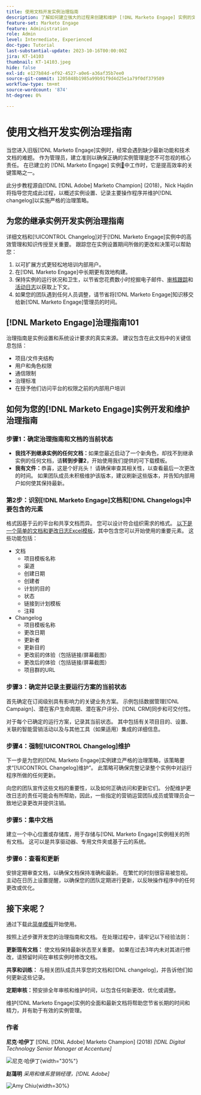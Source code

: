 ```yaml
---
title: 使用文档开发实例治理指南
description: 了解如何建立强大的过程来创建和维护 [!DNL Marketo Engage] 实例的文档和更改日志。
feature-set: Marketo Engage
feature: Administration
role: Admin
level: Intermediate, Experienced
doc-type: Tutorial
last-substantial-update: 2023-10-16T00:00:00Z
jira: KT-14103
thumbnail: KT-14103.jpeg
hide: false
exl-id: e127b84d-ef92-4527-a0e6-a36af35b7ee0
source-git-commit: 1205848b1985a99b91f9d4d25e1a79f0df379589
workflow-type: tm+mt
source-wordcount: '874'
ht-degree: 0%

---
```


# 使用文档开发实例治理指南

当您进入旧版[!DNL Marketo Engage]实例时，经常会遇到缺少最新功能和技术文档的难题。 作为管理员，建立准则以确保正确的实例管理是您不可忽视的核心责任。 在已建立的 [!DNL Marketo Engage] 实例[&#128279;](https://nation.marketo.com/t5/champion-program-blogs/3-tips-to-increase-your-efficiency-in-an-inherited-instance/ba-p/247582)中工作时，它是提高效率的关键策略之一。

此分步教程源自[!DNL [!DNL Adobe] Marketo Champion] (2018)，Nick Hajdin将指导您完成此过程，以概述实例设置、记录主要操作程序并维护[!DNL changelog]以实施严格的治理策略。

## 为您的继承实例开发实例治理指南

详细文档和[!UICONTROL Changelog]对于[!DNL Marketo Engage]实例中的高效管理和知识传授至关重要。 跟踪您在实例设置期间所做的更改和决策可以帮助您：

1. 以可扩展方式更轻松地培训内部用户。
2. 在[!DNL Marketo Engage]中长期更有效地构建。
3. 保持实例的运行状况和卫生，以节省您花费数小时挖掘电子邮件、[审核跟踪](https://experienceleague.adobe.com/docs/marketo/using/product-docs/administration/audit-trail/audit-trail-overview.html?lang=zh-Hans)和[活动日志](https://experienceleague.adobe.com/docs/marketo/using/product-docs/core-marketo-concepts/smart-lists-and-static-lists/managing-people-in-smart-lists/locate-the-activity-log-for-a-person.html?lang=zh-Hans)以获取上下文。
4. 如果您的团队遇到任何人员调整，请节省将[!DNL Marketo Engage]知识移交给新[!DNL Marketo Engage]管理员的时间。

## [!DNL Marketo Engage]治理指南101

治理指南是实例设置和系统设计要求的真实来源。 建议包含在此文档中的关键信息包括：

* 项目/文件夹结构
* 用户和角色权限
* 通信限制
* 治理标准
* 在授予他们访问平台的权限之前的内部用户培训

## 如何为您的[!DNL Marketo Engage]实例开发和维护治理指南

### 步骤1：确定治理指南和文档的当前状态

* **我找不到继承实例的任何文档：**&#x200B;如果您最近启动了一个新角色，却找不到继承实例的任何文档，请&#x200B;**转到步骤2**，开始使用我们提供的可下载模板。
* **我有文件：**&#x200B;恭喜，这是个好兆头！ 请确保审查其相关性，以查看最后一次更改的时间。 如果团队成员未积极维护该版本，建议刷新这些版本，并告知内部用户如何使其保持最新。

### 第2步：识别[!DNL Marketo Engage]文档和[!DNL Changelogs]中要包含的元素

格式因基于云的平台和共享文档而异。 您可以设计符合组织需求的格式。 [以下是一个简单的文档和更改日志Excel模板](/help/marketo-tutorial-inherited-instance/_assets/downloads/Adobe_Marketo_Engage_Inherited_Instance_Documentation-Changlog.xlsx)，其中包含您可以开始使用的重要元素。 这些功能包括：

* 文档
   * 项目模板名称
   * 渠道
   * 创建日期
   * 创建者
   * 计划的目的
   * 状态
   * 链接到计划模板
   * 注释
* Changelog
   * 项目模板名称
   * 更改日期
   * 更新者
   * 更新目的
   * 更改前的体验（包括链接/屏幕截图）
   * 更改后的体验（包括链接/屏幕截图）
   * 项目群的URL

### 步骤3：确定并记录主要运行方案的当前状态

首先确定在订阅级别具有影响力的关键业务方案。 示例包括数据管理[!DNL Campaign]、潜在客户生命周期、潜在客户评分、[!DNL CRM]同步和可交付性。

对于每个已确定的运行方案，记录其当前状态。 其中包括有关项目目的、设置、关联的智能营销活动以及与其他工具（如果适用）集成的详细信息。

### 步骤4：强制[!UICONTROL Changelog]维护

下一步是为您的[!DNL Marketo Engage]实例建立严格的治理策略，该策略要求“[!UICONTROL Changelog]维护”。 此策略可确保完整记录整个实例中对运行程序所做的任何更新。

向您的团队宣传这些文档的重要性，以及如何正确访问和更新它们。 分配维护更改日志的责任可能会有所帮助，因此，一些指定的营销运营团队成员或管理员会一致地记录更改并提供注销。

### 步骤5：集中文档

建立一个中心位置或存储库，用于存储与[!DNL Marketo Engage]实例相关的所有文档。 这可以是共享驱动器、专用文件夹或基于云的系统。

### 步骤6：查看和更新

安排定期审查文档，以确保文档保持准确和最新。 在繁忙的时刻很容易被忽视。 主动在日历上设置提醒，以确保您的团队定期进行更新，以反映操作程序中的任何更改或优化。

## 接下来呢？

通过下载此[简单模板](/help/marketo-tutorial-inherited-instance/_assets/downloads/Adobe_Marketo_Engage_Inherited_Instance_Documentation-Changlog.xlsx)开始使用。

按照上述步骤开发您的治理指南和文档。 在处理过程中，请牢记以下经验法则：

**更新现有文档：**
使文档保持最新状态至关重要。 如果在过去3年内未对其进行修改，请预留时间在审核实例时修改文档。

**共享和训练：**
与相关团队成员共享您的文档和[!DNL changelog]，并告诉他们如何更新这些记录。

**定期审核：**&#x200B;预安排全年审核和维护时间，以包含任何新更改、优化或调整。

维护[!DNL Marketo Engage]实例的全面和最新文档将帮助您节省长期的时间和精力，并有助于有效的实例管理。

### 作者

**尼克·哈伊丁**
[!DNL [!DNL Adobe] Marketo Champion] (2018)
*[!DNL Digital Technology Senior Manager at Accenture]*

![尼克·哈伊丁](/help/marketo-tutorial-inherited-instance/_assets/authors/Customer_Author_Nicholas_Hajdin.png){width="30%"}

**赵蔼明**
*采用和维系营销经理，[!DNL Adobe]*

![Amy Chiu](/help/marketo-tutorial-inherited-instance/_assets/authors/Adobe_Author_Amy_Chiu.png){width=30%}
